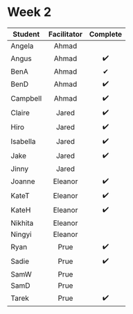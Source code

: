 # Week 2

| Student | Facilitator | Complete |
| ------- | :---------: | :------: |
| Angela |   Ahmad        |        |
| Angus |       Ahmad         |  ✔️     |
| BenA |  Ahmad               |  ✔  |
| BenD |  Ahmad            |    ✔️ |
| Campbell |     Ahmad          | ✔️       |
| Claire |    Jared            |    ✔️      |
| Hiro |      Jared         |      ✔️    |
| Isabella |   Jared             |  ✔️    |
| Jake |      Jared          |    ✔️  |
| Jinny |     Jared           |    |
| Joanne |       Eleanor         | ✔️     |
| KateT |      Eleanor          | ✔️     |
| KateH |  Eleanor              | ✔️     |
| Nikhita |     Eleanor           |      |
| Ningyi |     Eleanor           |     |
| Ryan |      Prue          |  ✔️  |
| Sadie |     Prue           |  ✔️   |
| SamW |      Prue          |     |
| SamD |      Prue          |     |
| Tarek |     Prue          |  ✔️   |

<!-- ✔️ or ❌ -->
